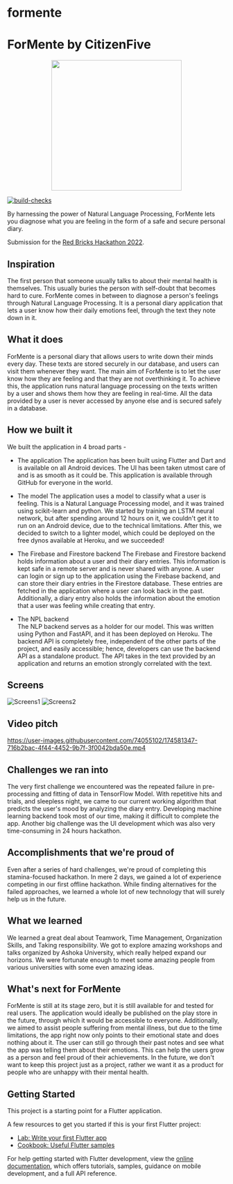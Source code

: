 # formente

# ForMente by CitizenFive

<p align="center">

  <img src="https://user-images.githubusercontent.com/77211855/174463614-67e3461b-6351-4307-be7a-10e1465b7e64.png" height=300/>
</p>

[![build-checks](https://github.com/redbrickhacks/redbrickhacks-2022-submission-citizenfive/actions/workflows/ci.yml/badge.svg)](https://github.com/redbrickhacks/redbrickhacks-2022-submission-citizenfive/actions/workflows/ci.yml)

By harnessing the power of Natural Language Processing, ForMente lets you diagnose what you are feeling in the form of a safe and secure personal diary.

Submission for the [Red Bricks Hackathon 2022](https://devpost.com/software/formente).

## Inspiration
The first person that someone usually talks to about their mental health is themselves. This usually buries the person with self-doubt that becomes hard to cure. ForMente comes in between to diagnose a person's feelings through Natural Language Processing. It is a personal diary application that lets a user know how their daily emotions feel, through the text they note down in it.

## What it does
ForMente is a personal diary that allows users to write down their minds every day. These texts are stored securely in our database, and users can visit them whenever they want. The main aim of ForMente is to let the user know how they are feeling and that they are not overthinking it. To achieve this, the application runs natural language processing on the texts written by a user and shows them how they are feeling in real-time. All the data provided by a user is never accessed by anyone else and is secured safely in a database.

## How we built it
We built the application in 4 broad parts -

- The application
The application has been built using Flutter and Dart and is available on all Android devices. The UI has been taken utmost care of and is as smooth as it could be. This application is available through GitHub for everyone in the world.

- The model
The application uses a model to classify what a user is feeling. This is a Natural Language Processing model, and it was trained using scikit-learn and python. We started by training an LSTM neural network, but after spending around 12 hours on it, we couldn't get it to run on an Android device, due to the technical limitations. After this, we decided to switch to a lighter model, which could be deployed on the free dynos available at Heroku, and we succeeded!

- The Firebase and Firestore backend
The Firebase and Firestore backend holds information about a user and their diary entries. This information is kept safe in a remote server and is never shared with anyone. A user can login or sign up to the application using the Firebase backend, and can store their diary entries in the Firestore database. These entries are fetched in the application where a user can look back in the past. Additionally, a diary entry also holds the information about the emotion that a user was feeling while creating that entry.

- The NPL backend  
The NLP backend serves as a holder for our model. This was written using Python and FastAPI, and it has been deployed on Heroku. The backend API is completely free, independent of the other parts of the project, and easily accessible; hence, developers can use the backend API as a standalone product. The API takes in the text provided by an application and returns an emotion strongly correlated with the text.

## Screens
![Screens1](https://user-images.githubusercontent.com/74055102/174467290-9d5d125d-165c-45ff-9e5e-243d85bd16d5.png)
![Screens2](https://user-images.githubusercontent.com/74055102/174467292-c9985e47-b3d6-4fb9-988b-7c0c6951ea13.png)

## Video pitch
https://user-images.githubusercontent.com/74055102/174581347-716b2bac-4f44-4452-9b7f-3f0042bda50e.mp4

## Challenges we ran into
The very first challenge we encountered was the repeated failure in pre-processing and fitting of data in TensorFlow Model. With repetitive hits and trials, and sleepless night, we came to our current working algorithm that predicts the user's mood by analyzing the diary entry. Developing machine learning backend took most of our time, making it difficult to complete the app. Another big challenge was the UI development which was also very time-consuming in 24 hours hackathon.

## Accomplishments that we're proud of
Even after a series of hard challenges, we're proud of completing this stamina-focused hackathon. In mere 2 days, we gained a lot of experience competing in our first offline hackathon. While finding alternatives for the failed approaches, we learned a whole lot of new technology that will surely help us in the future.

## What we learned
We learned a great deal about Teamwork, Time Management, Organization Skills, and Taking responsibility. We got to explore amazing workshops and talks organized by Ashoka University, which really helped expand our horizons. We were fortunate enough to meet some amazing people from various universities with some even amazing ideas.

## What's next for ForMente
ForMente is still at its stage zero, but it is still available for and tested for real users. The application would ideally be published on the play store in the future, through which it would be accessible to everyone. Additionally, we aimed to assist people suffering from mental illness, but due to the time limitations, the app right now only points to their emotional state and does nothing about it. The user can still go through their past notes and see what the app was telling them about their emotions. This can help the users grow as a person and feel proud of their achievements. In the future, we don't want to keep this project just as a project, rather we want it as a product for people who are unhappy with their mental health.

## Getting Started

This project is a starting point for a Flutter application.

A few resources to get you started if this is your first Flutter project:

- [Lab: Write your first Flutter app](https://docs.flutter.dev/get-started/codelab)
- [Cookbook: Useful Flutter samples](https://docs.flutter.dev/cookbook)

For help getting started with Flutter development, view the
[online documentation](https://docs.flutter.dev/), which offers tutorials,
samples, guidance on mobile development, and a full API reference.
